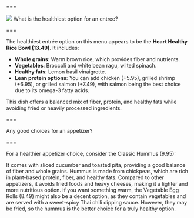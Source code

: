 ===

![](chats/photos/menu.jpg)
What is the healthiest option for an entree?

===

The healthiest entrée option on this menu appears to be the **Heart Healthy Rice Bowl (13.49)**. It includes:
- **Whole grains**: Warm brown rice, which provides fiber and nutrients.
- **Vegetables**: Broccoli and white bean ragu, wilted spinach.
- **Healthy fats**: Lemon basil vinaigrette.
- **Lean protein options**: You can add chicken (+5.95), grilled shrimp (+6.95), or grilled salmon (+7.49), with salmon being the best choice due to its omega-3 fatty acids.

This dish offers a balanced mix of fiber, protein, and healthy fats while avoiding fried or heavily processed ingredients.

===

Any good choices for an appetizer?

===

For a healthier appetizer choice, consider the Classic Hummus (9.95):

It comes with sliced cucumber and toasted pita, providing a good balance of fiber and whole grains.
Hummus is made from chickpeas, which are rich in plant-based protein, fiber, and healthy fats.
Compared to other appetizers, it avoids fried foods and heavy cheeses, making it a lighter and more nutritious option.
If you want something warm, the Vegetable Egg Rolls (8.49) might also be a decent option, as they contain vegetables and are served with a sweet-spicy Thai chili dipping sauce. However, they may be fried, so the hummus is the better choice for a truly healthy option.
